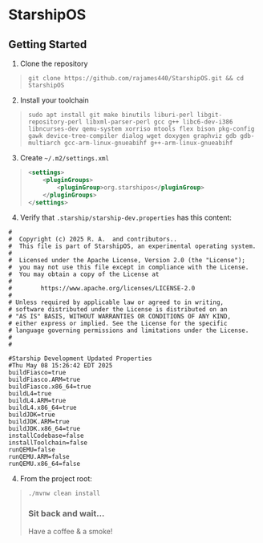 # StarshipOS #
## Getting Started ##

1. Clone the repository

> `git clone https://github.com/rajames440/StarshipOS.git && cd StarshipOS`

2. Install your toolchain
> `sudo apt install git make binutils liburi-perl libgit-repository-perl libxml-parser-perl gcc g++ libc6-dev-i386 libncurses-dev qemu-system xorriso mtools flex bison pkg-config gawk device-tree-compiler dialog wget doxygen graphviz gdb gdb-multiarch gcc-arm-linux-gnueabihf g++-arm-linux-gnueabihf`

3. Create `~/.m2/settings.xml`
> ```xml
> <settings>
>     <pluginGroups>
>         <pluginGroup>org.starshipos</pluginGroup>
>     </pluginGroups>
> </settings>
> ```

4. Verify that `.starship/starship-dev.properties` has this content:

```
#
#  Copyright (c) 2025 R. A.  and contributors..
#  This file is part of StarshipOS, an experimental operating system.
#
#  Licensed under the Apache License, Version 2.0 (the "License");
#  you may not use this file except in compliance with the License.
#  You may obtain a copy of the License at
#
#        https://www.apache.org/licenses/LICENSE-2.0
#
# Unless required by applicable law or agreed to in writing,
# software distributed under the License is distributed on an
# "AS IS" BASIS, WITHOUT WARRANTIES OR CONDITIONS OF ANY KIND,
# either express or implied. See the License for the specific
# language governing permissions and limitations under the License.
#
#

#Starship Development Updated Properties
#Thu May 08 15:26:42 EDT 2025
buildFiasco=true
buildFiasco.ARM=true
buildFiasco.x86_64=true
buildL4=true
buildL4.ARM=true
buildL4.x86_64=true
buildJDK=true
buildJDK.ARM=true
buildJDK.x86_64=true
installCodebase=false
installToolchain=false
runQEMU=false
runQEMU.ARM=false
runQEMU.x86_64=false
```

4. From the project root:

> `./mvnw clean install`
> ### Sit back and wait...
> Have a coffee & a smoke!
